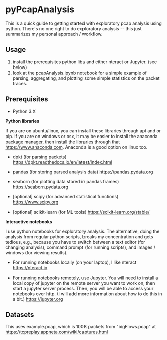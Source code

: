 # pyPcapAnalysis
This is a quick guide to getting started with exploratory pcap analysis using python. There's no one right to do exploratory analysis -- this just summarizes my personal approach / workflow. 

## Usage

1. install the prerequisites python libs and either nteract or Jupyter. (see below)
2. look at the pcapAnalysis.ipynb notebook for a simple example of parsing, aggregating, and plotting some simple statistics on the packet traces. 

## Prerequisites

- Python 3.X 

**Python libraries**

If you are on ubuntu/linux, you can install these libraries through apt and or pip. If you are on windows or osx, it may be easier to install the anaconda package manager, then install the libraries through that https://www.anaconda.com. Anaconda is a good option on linux too. 

- dpkt (for parsing packets) https://dpkt.readthedocs.io/en/latest/index.html

- pandas (for storing parsed analysis data) https://pandas.pydata.org

- seaborn (for plotting data stored in pandas frames) https://seaborn.pydata.org

- [optional] scipy (for advanced statistical functions) https://www.scipy.org

- [optional] scikit-learn (for ML tools) https://scikit-learn.org/stable/

**Interactive notebooks**

I use python notebooks for exploratory analysis. The alternative, doing the analysis from regular python scripts, breaks my concentration and gets tedious, e.g., because you have to switch between a text editor (for changing analysis), command prompt (for running scripts), and images / windows (for viewing results). 

- For running notebooks locally (on your laptop), I like nteract https://nteract.io

- For running notebooks remotely, use Jupyter. You will need to install a local copy of jupyter on the remote server you want to work on, then start a jupyter server process. Then, you will be able to access your notebooks over http. (I will add more information about how to do this in a bit.) https://jupyter.org


## Datasets

This uses example.pcap, which is 100K packets from "bigFlows.pcap" at https://tcpreplay.appneta.com/wiki/captures.html
